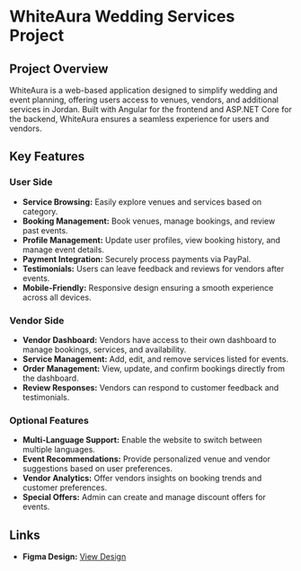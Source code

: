 # WhiteAura Wedding Services Project

## Project Overview

WhiteAura is a web-based application designed to simplify wedding and event planning, offering users access to venues, vendors, and additional services in Jordan. Built with Angular for the frontend and ASP.NET Core for the backend, WhiteAura ensures a seamless experience for users and vendors.

## Key Features

### User Side

- **Service Browsing:** Easily explore venues and services based on category.
- **Booking Management:** Book venues, manage bookings, and review past events.
- **Profile Management:** Update user profiles, view booking history, and manage event details.
- **Payment Integration:** Securely process payments via PayPal.
- **Testimonials:** Users can leave feedback and reviews for vendors after events.
- **Mobile-Friendly:** Responsive design ensuring a smooth experience across all devices.

### Vendor Side

- **Vendor Dashboard:** Vendors have access to their own dashboard to manage bookings, services, and availability.
- **Service Management:** Add, edit, and remove services listed for events.
- **Order Management:** View, update, and confirm bookings directly from the dashboard.
- **Review Responses:** Vendors can respond to customer feedback and testimonials.

### Optional Features

- **Multi-Language Support:** Enable the website to switch between multiple languages.
- **Event Recommendations:** Provide personalized venue and vendor suggestions based on user preferences.
- **Vendor Analytics:** Offer vendors insights on booking trends and customer preferences.
- **Special Offers:** Admin can create and manage discount offers for events.

## Links

- **Figma Design:** [View Design](https://www.figma.com/design/97eMfnVqvm0baD3QfygaHn/WhiteAura?node-id=0-1&node-type=canvas&t=SJDBtvs2tlznZvqx-0)
